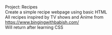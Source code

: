 Project: Recipes  
Create a simple recipe webpage using basic HTML  
All recipes inspired by TV shows and Anime from https://www.bingingwithbabish.com/  
Will return after learning CSS  
